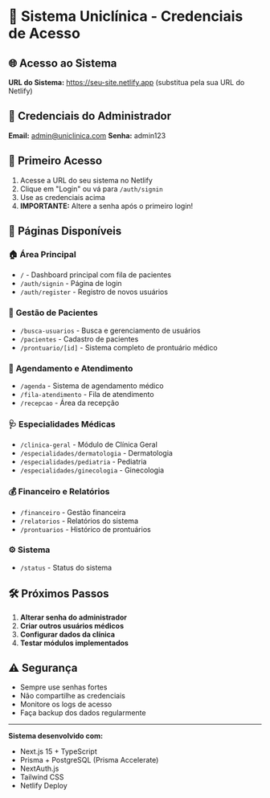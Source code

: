 # 🏥 Sistema Uniclínica - Credenciais de Acesso

## 🌐 Acesso ao Sistema

**URL do Sistema:** https://seu-site.netlify.app (substitua pela sua URL do Netlify)

## 👤 Credenciais do Administrador

**Email:** admin@uniclinica.com
**Senha:** admin123

## 🔐 Primeiro Acesso

1. Acesse a URL do seu sistema no Netlify
2. Clique em "Login" ou vá para `/auth/signin`
3. Use as credenciais acima
4. **IMPORTANTE:** Altere a senha após o primeiro login!

## 📱 Páginas Disponíveis

### 🏠 **Área Principal**

- `/` - Dashboard principal com fila de pacientes
- `/auth/signin` - Página de login
- `/auth/register` - Registro de novos usuários

### 👥 **Gestão de Pacientes**

- `/busca-usuarios` - Busca e gerenciamento de usuários
- `/pacientes` - Cadastro de pacientes
- `/prontuario/[id]` - Sistema completo de prontuário médico

### 📅 **Agendamento e Atendimento**

- `/agenda` - Sistema de agendamento médico
- `/fila-atendimento` - Fila de atendimento
- `/recepcao` - Área da recepção

### 🩺 **Especialidades Médicas**

- `/clinica-geral` - Módulo de Clínica Geral
- `/especialidades/dermatologia` - Dermatologia
- `/especialidades/pediatria` - Pediatria  
- `/especialidades/ginecologia` - Ginecologia

### 💰 **Financeiro e Relatórios**

- `/financeiro` - Gestão financeira
- `/relatorios` - Relatórios do sistema
- `/prontuarios` - Histórico de prontuários

### ⚙️ **Sistema**

- `/status` - Status do sistema

## 🛠️ Próximos Passos

1. **Alterar senha do administrador**
2. **Criar outros usuários médicos**
3. **Configurar dados da clínica**
4. **Testar módulos implementados**

## ⚠️ Segurança

- Sempre use senhas fortes
- Não compartilhe as credenciais
- Monitore os logs de acesso
- Faça backup dos dados regularmente

---

**Sistema desenvolvido com:**

- Next.js 15 + TypeScript
- Prisma + PostgreSQL (Prisma Accelerate)
- NextAuth.js
- Tailwind CSS
- Netlify Deploy
